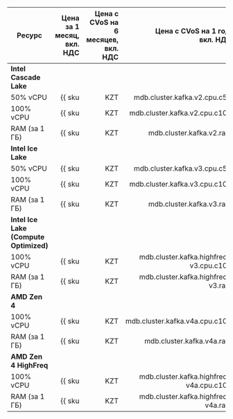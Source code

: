 
| Ресурс        | Цена за 1 месяц,<br>вкл. НДС                             | Цена с CVoS на 6 месяцев,<br>вкл. НДС                                                 | Цена с CVoS на 1 год,<br>вкл. НДС                                                     |
|---------------|---------------------------------------------------------:|--------------------------------------------------------------------------------------:|--------------------------------------------------------------------------------------:|
| **Intel Cascade Lake**                                                                                                                                                                                                                                   |
| 50% vCPU      | {{ sku|KZT|mdb.cluster.kafka.v2.cpu.c50|month|string }}  | −                                                                                     | −                                                                                     |
| 100% vCPU     | {{ sku|KZT|mdb.cluster.kafka.v2.cpu.c100|month|string }} | {{ sku|KZT|v1.commitment.selfcheckout.m6.mdb.kafka.cpu.c100.v2|month|string }} (-15%) | {{ sku|KZT|v1.commitment.selfcheckout.y1.mdb.kafka.cpu.c100.v2|month|string }} (-22%) |
| RAM (за 1 ГБ) | {{ sku|KZT|mdb.cluster.kafka.v2.ram|month|string }}      | {{ sku|KZT|v1.commitment.selfcheckout.m6.mdb.kafka.ram.v2|month|string }} (-15%)      | {{ sku|KZT|v1.commitment.selfcheckout.y1.mdb.kafka.ram.v2|month|string }} (-22%)      |
| **Intel Ice Lake**                                                                                                                                                                                                                                       |
| 50% vCPU      | {{ sku|KZT|mdb.cluster.kafka.v3.cpu.c50|month|string }}  | −                                                                                     | −                                                                                     |
| 100% vCPU     | {{ sku|KZT|mdb.cluster.kafka.v3.cpu.c100|month|string }} | {{ sku|KZT|v1.commitment.selfcheckout.m6.mdb.kafka.cpu.c100.v3|month|string }} (-15%) | {{ sku|KZT|v1.commitment.selfcheckout.y1.mdb.kafka.cpu.c100.v3|month|string }} (-22%) |
| RAM (за 1 ГБ) | {{ sku|KZT|mdb.cluster.kafka.v3.ram|month|string }}      | {{ sku|KZT|v1.commitment.selfcheckout.m6.mdb.kafka.ram.v3|month|string }} (-15%)      | {{ sku|KZT|v1.commitment.selfcheckout.y1.mdb.kafka.ram.v3|month|string }} (-22%)      |
| **Intel Ice Lake (Compute Optimized)** |
| 100% vCPU | {{ sku|KZT|mdb.cluster.kafka.highfreq-v3.cpu.c100|month|string }} | - | - |
| RAM (за 1 ГБ) | {{ sku|KZT|mdb.cluster.kafka.highfreq-v3.ram|month|string }} | - | - |
| **AMD Zen 4** |
| 100% vCPU     | {{ sku|KZT|mdb.cluster.kafka.v4a.cpu.c100|month|string }} | {{ sku|KZT|v1.commitment.selfcheckout.m6.mdb.kafka.cpu.c100.v4a|month|string }} (-15%) | {{ sku|KZT|v1.commitment.selfcheckout.y1.mdb.kafka.cpu.c100.v4a|month|string }} (-22%) |
| RAM (за 1 ГБ) | {{ sku|KZT|mdb.cluster.kafka.v4a.ram|month|string }}      | {{ sku|KZT|v1.commitment.selfcheckout.m6.mdb.kafka.ram.v4a|month|string }} (-15%)      | {{ sku|KZT|v1.commitment.selfcheckout.y1.mdb.kafka.ram.v4a|month|string }} (-22%)      |
| **AMD Zen 4 HighFreq** |
| 100% vCPU | {{ sku|KZT|mdb.cluster.kafka.highfreq-v4a.cpu.c100|month|string }} | - | - |
| RAM (за 1 ГБ) | {{ sku|KZT|mdb.cluster.kafka.highfreq-v4a.ram|month|string }} | - | - |


